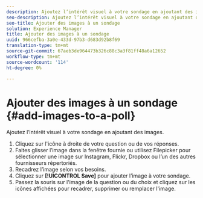 ```yaml
---
description: Ajoutez l’intérêt visuel à votre sondage en ajoutant des images.
seo-description: Ajoutez l’intérêt visuel à votre sondage en ajoutant des images.
seo-title: Ajouter des images à un sondage
solution: Experience Manager
title: Ajouter des images à un sondage
uuid: 966cefba-3a0e-433d-97b3-d683d92b8f69
translation-type: tm+mt
source-git-commit: 67aeb3de964473b326c88c3a3f81ff48a6a12652
workflow-type: tm+mt
source-wordcount: '114'
ht-degree: 0%

---
```



# Ajouter des images à un sondage {#add-images-to-a-poll}

Ajoutez l’intérêt visuel à votre sondage en ajoutant des images.

1. Cliquez sur l&#39;icône à droite de votre question ou de vos réponses.
1. Faites glisser l’image dans la fenêtre fournie ou utilisez Filepicker pour sélectionner une image sur Instagram, Flickr, Dropbox ou l’un des autres fournisseurs répertoriés.
1. Recadrez l’image selon vos besoins.
1. Cliquez sur **[!UICONTROL Save]** pour ajouter l’image à votre sondage.
1. Passez la souris sur l&#39;image de la question ou du choix et cliquez sur les icônes affichées pour recadrer, supprimer ou remplacer l&#39;image.

